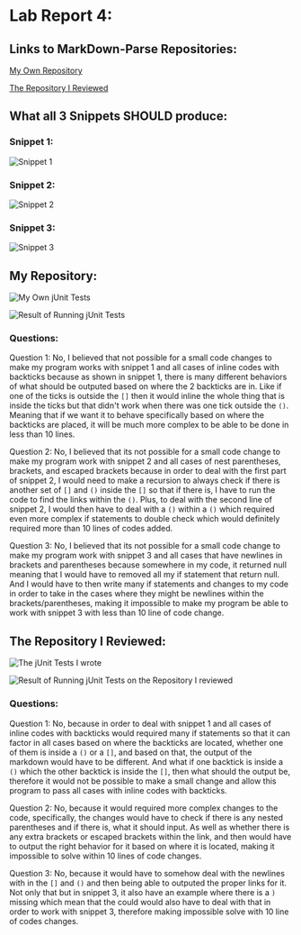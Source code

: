 # Lab Report 4:

## Links to MarkDown-Parse Repositories:

[My Own Repository](https://github.com/lvuluong/markdown-parse)

[The Repository I Reviewed](https://github.com/QijunHuMary/markdown-parse)

## What all 3 Snippets SHOULD produce:

### Snippet 1:

![Snippet 1](https://raw.githubusercontent.com/lvuluong/cse15l-lab-reports/main/PicsForLab4/snippet1.JPG)

### Snippet 2:

![Snippet 2](https://raw.githubusercontent.com/lvuluong/cse15l-lab-reports/main/PicsForLab4/snippet2.JPG)

### Snippet 3:

![Snippet 3](https://raw.githubusercontent.com/lvuluong/cse15l-lab-reports/main/PicsForLab4/snippet3.JPG)

## My Repository:

![My Own jUnit Tests](https://raw.githubusercontent.com/lvuluong/cse15l-lab-reports/main/PicsForLab4/TestForReport4.JPG)

![Result of Running jUnit Tests](https://raw.githubusercontent.com/lvuluong/cse15l-lab-reports/main/PicsForLab4/commandLineFailure.JPG)

### Questions:

Question 1: No, I believed that not possible for a small code changes to 
make my program works with snippet 1 and all cases of inline codes with backticks because as shown in snippet 1, there is many different behaviors of what should be outputed based on where the 2 backticks are in. Like if one of the ticks is outside the `[]` then it would inline the whole thing that is inside the ticks but that didn't work when there was one tick outside the `()`. Meaning that if we want it to behave specifically based on where the backticks are placed, it will be much more complex to be able to be done in less than 10 lines.

Question 2: No, I believed that its not possible for a small code change to make
my program work with snippet 2 and all cases of nest parentheses, brackets, and escaped brackets because in order to deal with the first part of snippet 2, I would need to make a recursion to always check if there is another set of `[]` and `()` inside the `[]` so that if there is, I have to run the code to find the links within the `()`. Plus, to deal with the second line of snippet 2, I would then have to deal with a `()` within a `()` which required even more complex if statements to double check which would definitely required more than 10 lines of codes added.

Question 3: No, I believed that its not possible for a small code change to make my program work with snippet 3 and all cases that have newlines in brackets and parentheses because somewhere in my code, it returned null meaning that I would have to removed all my if statement that return null. And I would have to then write many if statements and changes to my code in order to take in the cases where they might be newlines within the brackets/parentheses, making it impossible to make my program be able to work with snippet 3 with less than 10 line of code change. 

## The Repository I Reviewed:

![The jUnit Tests I wrote](https://raw.githubusercontent.com/lvuluong/cse15l-lab-reports/main/PicsForLab4/TestForReport4.JPG)

![Result of Running jUnit Tests on the Repository I reviewed](https://raw.githubusercontent.com/lvuluong/cse15l-lab-reports/main/PicsForLab4/commandLineFailure2.JPG)

### Questions:

Question 1: No, because in order to deal with snippet 1 and all cases of inline codes with backticks would required many if statements so that it can factor in all cases based on where the backticks are located, whether one of them is inside a `()` or a `[]`, and based on that, the output of the markdown would have to be different. And what if one backtick is inside a `()` which the other backtick is inside the `[]`, then what should the output be, therefore it would not be possible to make a small change and allow this program to pass all cases with inline codes with backticks.

Question 2: No, because it would required more complex changes to the code, specifically, the changes would have to check if there is any nested parentheses and if there is, what it should input. As well as whether there is any extra brackets or escaped brackets within the link, and then would have to output the right behavior for it based on where it is located, making it impossible to solve within 10 lines of code changes.

Question 3: No, because it would have to somehow deal with the newlines with in the `[]` and `()` and then being able to outputed the proper links for it. Not only that but in snippet 3, it also have an example where there is a `)` missing which mean that the could would also have to deal with that in order to work with snippet 3, therefore making impossible solve with 10 line of codes changes.  

